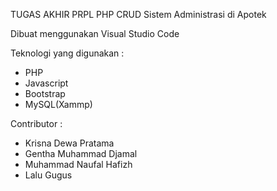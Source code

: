 TUGAS AKHIR PRPL 
PHP CRUD Sistem Administrasi di Apotek

Dibuat menggunakan Visual Studio Code

Teknologi yang digunakan : 
- PHP
- Javascript
- Bootstrap
- MySQL(Xammp)

Contributor : 
- Krisna Dewa Pratama
- Gentha Muhammad Djamal
- Muhammad Naufal Hafizh
- Lalu Gugus
